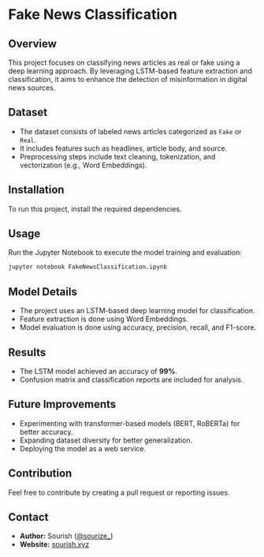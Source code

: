 # Fake News Classification

## Overview
This project focuses on classifying news articles as real or fake using a deep learning approach. By leveraging LSTM-based feature extraction and classification, it aims to enhance the detection of misinformation in digital news sources.

## Dataset
- The dataset consists of labeled news articles categorized as `Fake` or `Real`.
- It includes features such as headlines, article body, and source.
- Preprocessing steps include text cleaning, tokenization, and vectorization (e.g., Word Embeddings).

## Installation
To run this project, install the required dependencies.

## Usage
Run the Jupyter Notebook to execute the model training and evaluation:

```bash
jupyter notebook FakeNewsClassification.ipynb
```

## Model Details
- The project uses an LSTM-based deep learning model for classification.
- Feature extraction is done using Word Embeddings.
- Model evaluation is done using accuracy, precision, recall, and F1-score.

## Results
- The LSTM model achieved an accuracy of **99%**.
- Confusion matrix and classification reports are included for analysis.

## Future Improvements
- Experimenting with transformer-based models (BERT, RoBERTa) for better accuracy.
- Expanding dataset diversity for better generalization.
- Deploying the model as a web service.

## Contribution
Feel free to contribute by creating a pull request or reporting issues.

## Contact
- **Author:** Sourish ([@sourize_](https://x.com/sourize_))
- **Website:** [sourish.xyz](https://sourish.xyz)

